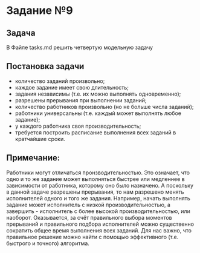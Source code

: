 # Задание №9 
## Задача  
В Файле tasks.md решить четвертую модельную задачу 
## Постановка задачи
- количество заданий произвольно;
- каждое задание имеет свою длительность;
- задания независимы (т.е. их можно выполнять одновременно);
- разрешены прерывания при выполнении заданий;
- количество работников произвольно (но не больше числа заданий);
- работники универсальны (т.е. каждый может выполнять любое задание);
- у каждого работника своя производительность;
- требуется построить расписание выполнения всех заданий в кратчайшие сроки.
## Примечание:
Работники могут отличаться пронзводительностью. Это означает, что одно и то же задание может выполняться быстрее или медленнее в зависимости от 
работника, которому оно было назначено. А поскольку в данной задаче разрешены прерывания, то нам разрешено менять исполнителей одного и того же задания. 
Например, начать выполнять задание может исполнитель с низкой производительностью, а завершить - исполнитель с более высокой производительностью, или 
наоборот. Оказывается, за счёт правильного выбора моментов прерываний и правильного подбора исполнителей можно существенно сократить общее время 
выполнения всех заданий. Для нас важно, что правильное решение можно найти с помощью эффективного (т.е. быстрого и точного) алгоритма.
